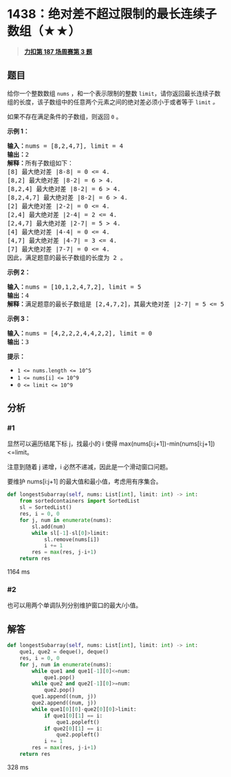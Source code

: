 # 1438：绝对差不超过限制的最长连续子数组（★★）


> <u>**[力扣第 187 场周赛第 3 题](https://leetcode.cn/problems/longest-continuous-subarray-with-absolute-diff-less-than-or-equal-to-limit/)**</u>

## 题目

<p>给你一个整数数组 <code>nums</code> ，和一个表示限制的整数 <code>limit</code>，请你返回最长连续子数组的长度，该子数组中的任意两个元素之间的绝对差必须小于或者等于 <code>limit</code><em> 。</em></p>

<p>如果不存在满足条件的子数组，则返回 <code>0</code> 。</p>



<p><strong>示例 1：</strong></p>

<pre><strong>输入：</strong>nums = [8,2,4,7], limit = 4
<strong>输出：</strong>2
<strong>解释：</strong>所有子数组如下：
[8] 最大绝对差 |8-8| = 0 &lt;= 4.
[8,2] 最大绝对差 |8-2| = 6 &gt; 4.
[8,2,4] 最大绝对差 |8-2| = 6 &gt; 4.
[8,2,4,7] 最大绝对差 |8-2| = 6 &gt; 4.
[2] 最大绝对差 |2-2| = 0 &lt;= 4.
[2,4] 最大绝对差 |2-4| = 2 &lt;= 4.
[2,4,7] 最大绝对差 |2-7| = 5 &gt; 4.
[4] 最大绝对差 |4-4| = 0 &lt;= 4.
[4,7] 最大绝对差 |4-7| = 3 &lt;= 4.
[7] 最大绝对差 |7-7| = 0 &lt;= 4.
因此，满足题意的最长子数组的长度为 2 。
</pre>

<p><strong>示例 2：</strong></p>

<pre><strong>输入：</strong>nums = [10,1,2,4,7,2], limit = 5
<strong>输出：</strong>4
<strong>解释：</strong>满足题意的最长子数组是 [2,4,7,2]，其最大绝对差 |2-7| = 5 &lt;= 5 。
</pre>

<p><strong>示例 3：</strong></p>

<pre><strong>输入：</strong>nums = [4,2,2,2,4,4,2,2], limit = 0
<strong>输出：</strong>3
</pre>



<p><strong>提示：</strong></p>

<ul>
<li><code>1 &lt;= nums.length &lt;= 10^5</code></li>
<li><code>1 &lt;= nums[i] &lt;= 10^9</code></li>
<li><code>0 &lt;= limit &lt;= 10^9</code></li>
</ul>


## 分析

### #1

显然可以遍历结尾下标 j，找最小的 i 使得 max(nums[i:j+1])-min(nums[i:j+1])<=limit。

注意到随着 j 递增，i 必然不递减，因此是一个滑动窗口问题。

要维护 nums[i:j+1] 的最大值和最小值，考虑用有序集合。

```python
def longestSubarray(self, nums: List[int], limit: int) -> int:
    from sortedcontainers import SortedList
    sl = SortedList()
    res, i = 0, 0
    for j, num in enumerate(nums):
        sl.add(num)
        while sl[-1]-sl[0]>limit:
            sl.remove(nums[i])
            i += 1
        res = max(res, j-i+1)
    return res
```
1164 ms

### #2

也可以用两个单调队列分别维护窗口的最大/小值。

## 解答

```python
def longestSubarray(self, nums: List[int], limit: int) -> int:
    que1, que2 = deque(), deque()
    res, i = 0, 0
    for j, num in enumerate(nums):
        while que1 and que1[-1][0]<=num:
            que1.pop()
        while que2 and que2[-1][0]>=num:
            que2.pop()
        que1.append((num, j))
        que2.append((num, j))
        while que1[0][0]-que2[0][0]>limit:
            if que1[0][1] == i:
                que1.popleft()
            if que2[0][1] == i:
                que2.popleft()
            i += 1
        res = max(res, j-i+1)
    return res
```
328 ms


